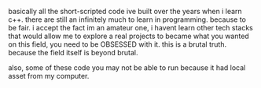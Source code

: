 
basically all the short-scripted code ive built over the years when i learn c++. there are still an infinitely much to learn in programming. because to be fair. i accept the fact im an amateur one, i havent learn other tech stacks that would allow me to explore a real projects
to became what you wanted on this field, you need to be OBSESSED with it. this is a brutal truth. because the field itself is beyond brutal.


also, some of these code you may not be able to run because it had local asset from my computer. 
